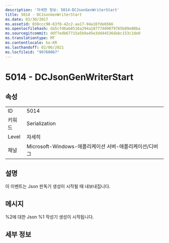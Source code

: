 ```yaml
---
description: '자세한 정보: 5014-DCJsonGenWriterStart'
title: 5014 - DCJsonGenWriterStart
ms.date: 03/30/2017
ms.assetid: 038ccc90-63f8-42c2-aa17-94a16fde6566
ms.openlocfilehash: da5cfd6ab8516a294a18777dd9079765b89e08ba
ms.sourcegitcommit: ddf7edb67715a5b9a45e3dd44536dabc153c1de0
ms.translationtype: MT
ms.contentlocale: ko-KR
ms.lasthandoff: 02/06/2021
ms.locfileid: "99760067"
---
```

# <a name="5014---dcjsongenwriterstart"></a>5014 - DCJsonGenWriterStart

## <a name="properties"></a>속성  
  
|||  
|-|-|  
|ID|5014|  
|키워드|Serialization|  
|Level|자세히|  
|채널|Microsoft-Windows-애플리케이션 서버-애플리케이션/디버그|  
  
## <a name="description"></a>설명  

 이 이벤트는 Json 판독기 생성이 시작될 때 내보내집니다.  
  
## <a name="message"></a>메시지  

 %2에 대한 Json %1 작성기 생성이 시작됩니다.  
  
## <a name="details"></a>세부 정보
